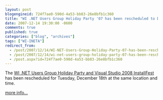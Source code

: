 ```yaml
---
layout: post
blogengineid: 724f7ae0-590d-4a53-bb83-26e8bfb1c360
title: "WI .NET Users Group Holiday Party '07 has been rescheduled to Dec. 18th"
date: 2007-12-14 19:30:00 -0600
comments: true
published: true
categories: ["blog", "archives"]
tags: ["WI-INETA"]
redirect_from: 
  - /post/2007/12/14/WI-NET-Users-Group-Holiday-Party-07-has-been-rescheduled-to-Dec-18th
  - /post/2007/12/14/wi-net-users-group-holiday-party-07-has-been-rescheduled-to-dec-18th
  - /post.aspx?id=724f7ae0-590d-4a53-bb83-26e8bfb1c360
---
```

<!-- more -->
<p>The <a href="http://wi-ineta.org/DesktopDefault.aspx?tabid=180">WI .NET Users Group Holiday Party and Visual Studio 2008 InstallFest</a> has been rescheduled for Tuesday, December 18th at the same location and time.</p>
<p><a href="http://wi-ineta.org/DesktopDefault.aspx?tabid=180">more info...</a></p>
